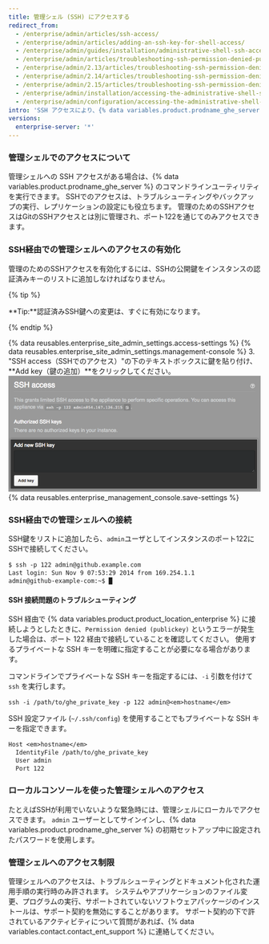 ```yaml
---
title: 管理シェル (SSH) にアクセスする
redirect_from:
  - /enterprise/admin/articles/ssh-access/
  - /enterprise/admin/articles/adding-an-ssh-key-for-shell-access/
  - /enterprise/admin/guides/installation/administrative-shell-ssh-access/
  - /enterprise/admin/articles/troubleshooting-ssh-permission-denied-publickey/
  - /enterprise/admin/2.13/articles/troubleshooting-ssh-permission-denied-publickey/
  - /enterprise/admin/2.14/articles/troubleshooting-ssh-permission-denied-publickey/
  - /enterprise/admin/2.15/articles/troubleshooting-ssh-permission-denied-publickey/
  - /enterprise/admin/installation/accessing-the-administrative-shell-ssh
  - /enterprise/admin/configuration/accessing-the-administrative-shell-ssh
intro: 'SSH アクセスにより、{% data variables.product.prodname_ghe_server %} のコマンドラインユーティリティを実行でき、トラブルシューティング、バックアップの実行、およびレプリケーションの設定に役立ちます。'
versions:
  enterprise-server: '*'
---
```


### 管理シェルでのアクセスについて

管理シェルへの SSH アクセスがある場合は、{% data variables.product.prodname_ghe_server %} のコマンドラインユーティリティを実行できます。 SSHでのアクセスは、トラブルシューティングやバックアップの実行、レプリケーションの設定にも役立ちます。 管理のためのSSHアクセスはGitのSSHアクセスとは別に管理され、ポート122を通じてのみアクセスできます。

### SSH経由での管理シェルへのアクセスの有効化

管理のためのSSHアクセスを有効化するには、SSHの公開鍵をインスタンスの認証済みキーのリストに追加しなければなりません。

{% tip %}

**Tip:**認証済みSSH鍵への変更は、すぐに有効になります。

{% endtip %}

{% data reusables.enterprise_site_admin_settings.access-settings %}
{% data reusables.enterprise_site_admin_settings.management-console %}
3. "SSH access（SSHでのアクセス）"の下のテキストボックスに鍵を貼り付け、**Add key（鍵の追加）**をクリックしてください。 ![SSHキーを追加するためのテキストボックスおよびボタン](/assets/images/enterprise/settings/add-authorized-ssh-key-admin-shell.png)
{% data reusables.enterprise_management_console.save-settings %}

### SSH経由での管理シェルへの接続

SSH鍵をリストに追加したら、`admin`ユーザとしてインスタンスのポート122にSSHで接続してください。

```shell
$ ssh -p 122 admin@github.example.com
Last login: Sun Nov 9 07:53:29 2014 from 169.254.1.1
admin@github-example-com:~$ █
```

#### SSH 接続問題のトラブルシューティング

SSH 経由で {% data variables.product.product_location_enterprise %} に接続しようとしたときに、`Permission denied (publickey)` というエラーが発生した場合は、ポート 122 経由で接続していることを確認してください。 使用するプライベートな SSH キーを明確に指定することが必要になる場合があります。

コマンドラインでプライベートな SSH キーを指定するには、`-i` 引数を付けて `ssh` を実行します。

```shell
ssh -i /path/to/ghe_private_key -p 122 admin@<em>hostname</em>
```

SSH 設定ファイル (`~/.ssh/config`) を使用することでもプライベートな SSH キーを指定できます。

```shell
Host <em>hostname</em>
  IdentityFile /path/to/ghe_private_key
  User admin
  Port 122
```

### ローカルコンソールを使った管理シェルへのアクセス

たとえばSSHが利用でいないような緊急時には、管理シェルにローカルでアクセスできます。 `admin` ユーザーとしてサインインし、{% data variables.product.prodname_ghe_server %} の初期セットアップ中に設定されたパスワードを使用します。

### 管理シェルへのアクセス制限

管理シェルへのアクセスは、トラブルシューティングとドキュメント化された運用手順の実行時のみ許されます。 システムやアプリケーションのファイル変更、プログラムの実行、サポートされていないソフトウェアパッケージのインストールは、サポート契約を無効にすることがあります。 サポート契約の下で許されているアクティビティについて質問があれば、{% data variables.contact.contact_ent_support %} に連絡してください。
